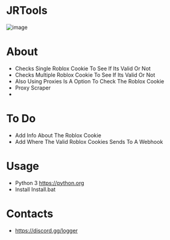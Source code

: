 # JRTools
![image](https://user-images.githubusercontent.com/106576578/187033267-892fd7b1-fc36-485a-9d23-e6fdd7c03afb.png)

# About
- Checks Single Roblox Cookie To See If Its Valid Or Not
- Checks Multiple Roblox Cookie To See If Its Valid Or Not
- Also Using Proxies Is A Option To Check The Roblox Cookie
- Proxy Scraper
- 

# To Do 
- Add Info About The Roblox Cookie
- Add Where The Valid Roblox Cookies Sends To A Webhook

# Usage
- Python 3  https://python.org
- Install Install.bat

# Contacts
- https://discord.gg/logger
